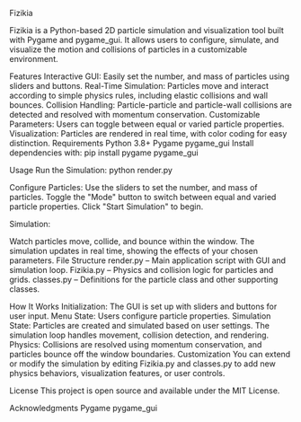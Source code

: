 Fizikia

Fizikia is a Python-based 2D particle simulation and visualization tool built with Pygame and pygame_gui. It allows users to configure, simulate, and visualize the motion and collisions of particles in a customizable environment.

Features
Interactive GUI: Easily set the number, and mass of particles using sliders and buttons.
Real-Time Simulation: Particles move and interact according to simple physics rules, including elastic collisions and wall bounces.
Collision Handling: Particle-particle and particle-wall collisions are detected and resolved with momentum conservation.
Customizable Parameters: Users can toggle between equal or varied particle properties.
Visualization: Particles are rendered in real time, with color coding for easy distinction.
Requirements
Python 3.8+
Pygame
pygame_gui
Install dependencies with:
pip install pygame pygame_gui

Usage
Run the Simulation:
python render.py

Configure Particles:
Use the sliders to set the number, and mass of particles.
Toggle the "Mode" button to switch between equal and varied particle properties.
Click "Start Simulation" to begin.

Simulation:

Watch particles move, collide, and bounce within the window.
The simulation updates in real time, showing the effects of your chosen parameters.
File Structure
render.py – Main application script with GUI and simulation loop.
Fizikia.py – Physics and collision logic for particles and grids.
classes.py – Definitions for the particle class and other supporting classes.

How It Works
Initialization: The GUI is set up with sliders and buttons for user input.
Menu State: Users configure particle properties.
Simulation State: Particles are created and simulated based on user settings. The simulation loop handles movement, collision detection, and rendering.
Physics: Collisions are resolved using momentum conservation, and particles bounce off the window boundaries.
Customization
You can extend or modify the simulation by editing Fizikia.py and classes.py to add new physics behaviors, visualization features, or user controls.

License
This project is open source and available under the MIT License.

Acknowledgments
Pygame
pygame_gui
